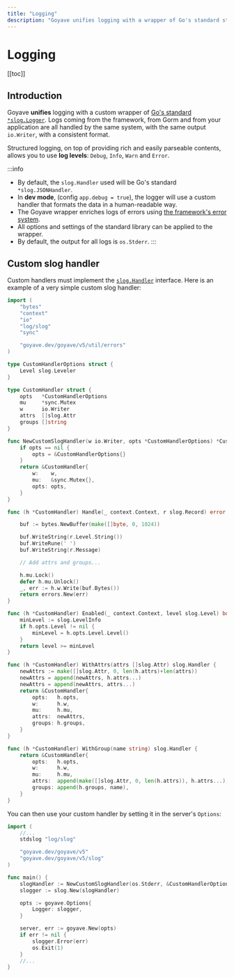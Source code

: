 ```yaml
---
title: "Logging"
description: "Goyave unifies logging with a wrapper of Go's standard structured logging."
---
```


# Logging

[[toc]]

## Introduction

Goyave **unifies** logging with a custom wrapper of [Go's standard `*slog.Logger`](https://go.dev/blog/slog). Logs coming from the framework, from Gorm and from your application are all handled by the same system, with the same output `io.Writer`, with a consistent format.

Structured logging, on top of providing rich and easily parseable contents, allows you to use **log levels**: `Debug`, `Info`, `Warn` and `Error`.

:::info
- By default, the `slog.Handler` used will be Go's standard `*slog.JSONHandler`.
- In **dev mode**, (config `app.debug = true`), the logger will use a custom handler that formats the data in a human-readable way.
- The Goyave wrapper enriches logs of errors using [the framework's error system](/advanced/error-handling.html).
- All options and settings of the standard library can be applied to the wrapper.
- By default, the output for all logs is `os.Stderr`.
:::

## Custom slog handler

Custom handlers must implement the [`slog.Handler`](https://pkg.go.dev/log/slog#Handler) interface. Here is an example of a very simple custom slog handler:
```go
import (
	"bytes"
	"context"
	"io"
	"log/slog"
	"sync"

	"goyave.dev/goyave/v5/util/errors"
)

type CustomHandlerOptions struct {
	Level slog.Leveler
}

type CustomHandler struct {
	opts   *CustomHandlerOptions
	mu     *sync.Mutex
	w      io.Writer
	attrs  []slog.Attr
	groups []string
}

func NewCustomSlogHandler(w io.Writer, opts *CustomHandlerOptions) *CustomHandler {
	if opts == nil {
		opts = &CustomHandlerOptions{}
	}
	return &CustomHandler{
		w:    w,
		mu:   &sync.Mutex{},
		opts: opts,
	}
}

func (h *CustomHandler) Handle(_ context.Context, r slog.Record) error {

	buf := bytes.NewBuffer(make([]byte, 0, 1024))

	buf.WriteString(r.Level.String())
	buf.WriteRune(' ')
	buf.WriteString(r.Message)

	// Add attrs and groups...

	h.mu.Lock()
	defer h.mu.Unlock()
	_, err := h.w.Write(buf.Bytes())
	return errors.New(err)
}

func (h *CustomHandler) Enabled(_ context.Context, level slog.Level) bool {
	minLevel := slog.LevelInfo
	if h.opts.Level != nil {
		minLevel = h.opts.Level.Level()
	}
	return level >= minLevel
}

func (h *CustomHandler) WithAttrs(attrs []slog.Attr) slog.Handler {
	newAttrs := make([]slog.Attr, 0, len(h.attrs)+len(attrs))
	newAttrs = append(newAttrs, h.attrs...)
	newAttrs = append(newAttrs, attrs...)
	return &CustomHandler{
		opts:   h.opts,
		w:      h.w,
		mu:     h.mu,
		attrs:  newAttrs,
		groups: h.groups,
	}
}

func (h *CustomHandler) WithGroup(name string) slog.Handler {
	return &CustomHandler{
		opts:   h.opts,
		w:      h.w,
		mu:     h.mu,
		attrs:  append(make([]slog.Attr, 0, len(h.attrs)), h.attrs...),
		groups: append(h.groups, name),
	}
}

```

You can then use your custom handler by setting it in the server's `Options`:
```go
import (
	//...
	stdslog "log/slog"

	"goyave.dev/goyave/v5"
	"goyave.dev/goyave/v5/slog"
)

func main() {
	slogHandler := NewCustomSlogHandler(os.Stderr, &CustomHandlerOptions{Level: stdslog.LevelDebug})
	slogger := slog.New(slogHandler)

	opts := goyave.Options{
		Logger: slogger,
	}

	server, err := goyave.New(opts)
	if err != nil {
		slogger.Error(err)
		os.Exit(1)
	}
	//...
}
```